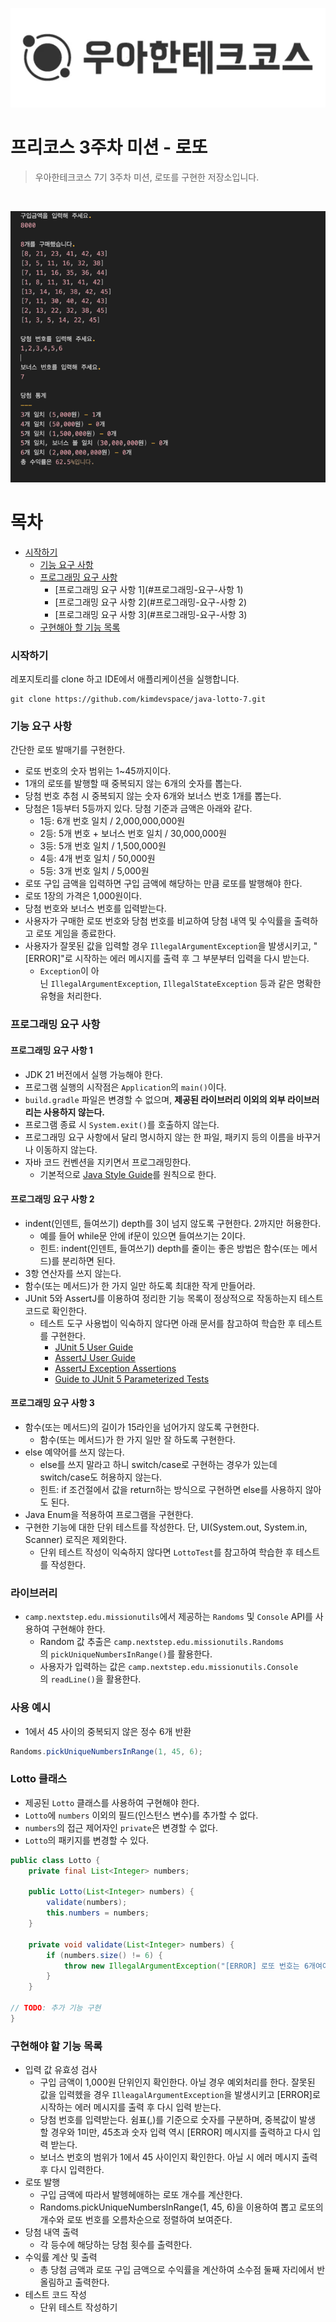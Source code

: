 ![img.png](image/img.png)

# 프리코스 3주차 미션 - 로또

> 우아한테크코스 7기 3주차 미션, 로또를 구현한 저장소입니다.

<br>

![img_1.png](image/img_1.png)

# 목차
- [시작하기](#시작하기)
  - [기능 요구 사항](#기능-요구-사항)
  - [프로그래밍 요구 사항](#프로그래밍-요구-사항)
    - [프로그래밍 요구 사항 1](#프로그래밍-요구-사항 1)
    - [프로그래밍 요구 사항 2](#프로그래밍-요구-사항 2)
    - [프로그래밍 요구 사항 3](#프로그래밍-요구-사항 3)
  - [구현해아 할 기능 목록](구현헤야-할-기능-목록)


### 시작하기

레포지토리를 clone 하고 IDE에서 애플리케이션을 실행합니다.

```git
git clone https://github.com/kimdevspace/java-lotto-7.git
```

### **기능 요구 사항**

간단한 로또 발매기를 구현한다.

- 로또 번호의 숫자 범위는 1~45까지이다.
- 1개의 로또를 발행할 때 중복되지 않는 6개의 숫자를 뽑는다.
- 당첨 번호 추첨 시 중복되지 않는 숫자 6개와 보너스 번호 1개를 뽑는다.
- 당첨은 1등부터 5등까지 있다. 당첨 기준과 금액은 아래와 같다.
    - 1등: 6개 번호 일치 / 2,000,000,000원
    - 2등: 5개 번호 + 보너스 번호 일치 / 30,000,000원
    - 3등: 5개 번호 일치 / 1,500,000원
    - 4등: 4개 번호 일치 / 50,000원
    - 5등: 3개 번호 일치 / 5,000원
- 로또 구입 금액을 입력하면 구입 금액에 해당하는 만큼 로또를 발행해야 한다.
- 로또 1장의 가격은 1,000원이다.
- 당첨 번호와 보너스 번호를 입력받는다.
- 사용자가 구매한 로또 번호와 당첨 번호를 비교하여 당첨 내역 및 수익률을 출력하고 로또 게임을 종료한다.
- 사용자가 잘못된 값을 입력할 경우 `IllegalArgumentException`을 발생시키고, "[ERROR]"로 시작하는 에러 메시지를 출력 후 그 부분부터 입력을 다시 받는다.
    - `Exception`이 아닌 `IllegalArgumentException`, `IllegalStateException` 등과 같은 명확한 유형을 처리한다.


### 프로그래밍 요구 사항

#### **프로그래밍 요구 사항 1**

- JDK 21 버전에서 실행 가능해야 한다.
- 프로그램 실행의 시작점은 `Application`의 `main()`이다.
- `build.gradle` 파일은 변경할 수 없으며, **제공된 라이브러리 이외의 외부 라이브러리는 사용하지 않는다.**
- 프로그램 종료 시 `System.exit()`를 호출하지 않는다.
- 프로그래밍 요구 사항에서 달리 명시하지 않는 한 파일, 패키지 등의 이름을 바꾸거나 이동하지 않는다.
- 자바 코드 컨벤션을 지키면서 프로그래밍한다.
    - 기본적으로 [Java Style Guide](https://github.com/woowacourse/woowacourse-docs/blob/main/styleguide/java)를 원칙으로 한다.

#### **프로그래밍 요구 사항 2**

- indent(인덴트, 들여쓰기) depth를 3이 넘지 않도록 구현한다. 2까지만 허용한다.
    - 예를 들어 while문 안에 if문이 있으면 들여쓰기는 2이다.
    - 힌트: indent(인덴트, 들여쓰기) depth를 줄이는 좋은 방법은 함수(또는 메서드)를 분리하면 된다.
- 3항 연산자를 쓰지 않는다.
- 함수(또는 메서드)가 한 가지 일만 하도록 최대한 작게 만들어라.
- JUnit 5와 AssertJ를 이용하여 정리한 기능 목록이 정상적으로 작동하는지 테스트 코드로 확인한다.
    - 테스트 도구 사용법이 익숙하지 않다면 아래 문서를 참고하여 학습한 후 테스트를 구현한다.
        - [JUnit 5 User Guide](https://junit.org/junit5/docs/current/user-guide)
        - [AssertJ User Guide](https://assertj.github.io/doc)
        - [AssertJ Exception Assertions](https://www.baeldung.com/assertj-exception-assertion)
        - [Guide to JUnit 5 Parameterized Tests](https://www.baeldung.com/parameterized-tests-junit-5)

#### **프로그래밍 요구 사항 3**

- 함수(또는 메서드)의 길이가 15라인을 넘어가지 않도록 구현한다.
    - 함수(또는 메서드)가 한 가지 일만 잘 하도록 구현한다.
- else 예약어를 쓰지 않는다.
    - else를 쓰지 말라고 하니 switch/case로 구현하는 경우가 있는데 switch/case도 허용하지 않는다.
    - 힌트: if 조건절에서 값을 return하는 방식으로 구현하면 else를 사용하지 않아도 된다.
- Java Enum을 적용하여 프로그램을 구현한다.
- 구현한 기능에 대한 단위 테스트를 작성한다. 단, UI(System.out, System.in, Scanner) 로직은 제외한다.
    - 단위 테스트 작성이 익숙하지 않다면 `LottoTest`를 참고하여 학습한 후 테스트를 작성한다.

### **라이브러리**

- `camp.nextstep.edu.missionutils`에서 제공하는 `Randoms` 및 `Console` API를 사용하여 구현해야 한다.
    - Random 값 추출은 `camp.nextstep.edu.missionutils.Randoms`의 `pickUniqueNumbersInRange()`를 활용한다.
    - 사용자가 입력하는 값은 `camp.nextstep.edu.missionutils.Console`의 `readLine()`을 활용한다.

### **사용 예시**

- 1에서 45 사이의 중복되지 않은 정수 6개 반환

```java
Randoms.pickUniqueNumbersInRange(1, 45, 6);

```

### **Lotto 클래스**

- 제공된 `Lotto` 클래스를 사용하여 구현해야 한다.
- `Lotto`에 `numbers` 이외의 필드(인스턴스 변수)를 추가할 수 없다.
- `numbers`의 접근 제어자인 `private`은 변경할 수 없다.
- `Lotto`의 패키지를 변경할 수 있다.

```java
public class Lotto {
	private final List<Integer> numbers;
	
	public Lotto(List<Integer> numbers) {
	    validate(numbers);
	    this.numbers = numbers;
	}
	
	private void validate(List<Integer> numbers) {
	    if (numbers.size() != 6) {
	        throw new IllegalArgumentException("[ERROR] 로또 번호는 6개여야 합니다.");
	    }
	}

// TODO: 추가 기능 구현
}
```

### **구현해야 할 기능 목록**

- 입력 값 유효성 검사
    - 구입 금액이 1,000원 단위인지 확인한다. 아닐 경우 예외처리를 한다. 잘못된 값을 입력헸을 경우 `IlleagalArgumentException`을 발생시키고 [ERROR]로 시작하는 에러 메시지를 출력 후 다시 입력 받는다.
    - 당첨 번호를 입력받는다. 쉼표(,)를 기준으로 숫자를 구분하며, 중복값이 발생 할 경우와 1미만, 45초과 숫자 입력 역시 [ERROR] 메시지를 출력하고 다시 입력 받는다.
    - 보너스 번호의 범위가 1에서 45 사이인지 확인한다. 아닐 시 에러 메시지 출력 후 다시 입력한다.
- 로또 발행
    - 구입 금액에 따라서 발헹헤애하는 로또 개수를 계산한다.
    - Randoms.pickUniqueNumbersInRange(1, 45, 6)을 이용하여 뽑고 로또의 개수와 로또 번호를 오름차순으로 정렬하여 보여준다.
- 당첨 내역 출력
    - 각 등수에 해당하는 당첨 횟수를 출력한다.
- 수익률 계산 및 출력
    - 총 당첨 금액과 로또 구입 금액으로 수익률을 계산하여 소수점 둘째 자리에서 반올림하고 출력한다.
- 테스트 코드 작성
    - 단위 테스트 작성하기